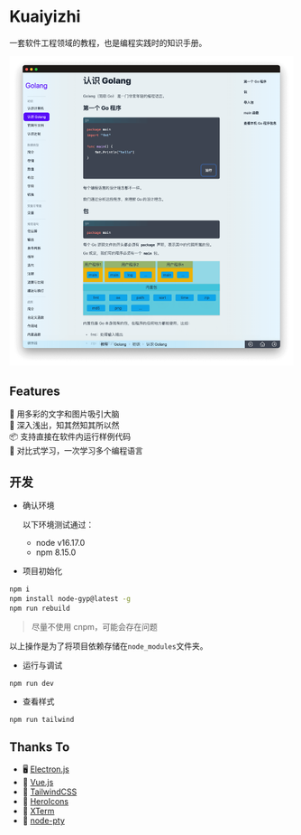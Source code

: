 # Kuaiyizhi

一套软件工程领域的教程，也是编程实践时的知识手册。

![](public/images/app-firstsight.min.png)

## Features

🎯 用多彩的文字和图片吸引大脑  
💪 深入浅出，知其然知其所以然  
📦 支持直接在软件内运行样例代码  
🌱 对比式学习，一次学习多个编程语言

## 开发

- 确认环境

  以下环境测试通过：

  - node v16.17.0
  - npm 8.15.0

- 项目初始化

```sh
npm i
npm install node-gyp@latest -g
npm run rebuild
```

> 尽量不使用 cnpm，可能会存在问题

以上操作是为了将项目依赖存储在`node_modules`文件夹。

- 运行与调试

```
npm run dev
```

- 查看样式

```
npm run tailwind
```

## Thanks To

- 🖥 [Electron.js](https://www.electronjs.org)
- 🏃 [Vue.js](https://cn.vuejs.org)
- 🌈 [TailwindCSS](https://www.electronjs.org)
- 🍞 [HeroIcons](https://heroicons.com)
- 🎹 [XTerm](https://xtermjs.org)
- 🚄 [node-pty](https://github.com/microsoft/node-pty)
